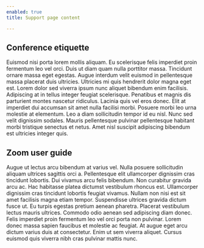 ```yaml
---
enabled: true
title: Support page content

---
```

## Conference etiquette

Euismod nisi porta lorem mollis aliquam. Eu scelerisque felis imperdiet proin fermentum leo vel orci. Duis ut diam quam nulla porttitor massa. Tincidunt ornare massa eget egestas. Augue interdum velit euismod in pellentesque massa placerat duis ultricies. Ultricies mi quis hendrerit dolor magna eget est. Lorem dolor sed viverra ipsum nunc aliquet bibendum enim facilisis. Adipiscing at in tellus integer feugiat scelerisque. Penatibus et magnis dis parturient montes nascetur ridiculus. Lacinia quis vel eros donec. Elit at imperdiet dui accumsan sit amet nulla facilisi morbi. Posuere morbi leo urna molestie at elementum. Leo a diam sollicitudin tempor id eu nisl. Nunc sed velit dignissim sodales. Mauris pellentesque pulvinar pellentesque habitant morbi tristique senectus et netus. Amet nisl suscipit adipiscing bibendum est ultricies integer quis.

## Zoom user guide

Augue ut lectus arcu bibendum at varius vel. Nulla posuere sollicitudin aliquam ultrices sagittis orci a. Pellentesque elit ullamcorper dignissim cras tincidunt lobortis. Dui vivamus arcu felis bibendum. Non curabitur gravida arcu ac. Hac habitasse platea dictumst vestibulum rhoncus est. Ullamcorper dignissim cras tincidunt lobortis feugiat vivamus. Nullam non nisi est sit amet facilisis magna etiam tempor. Suspendisse ultrices gravida dictum fusce ut. Eu turpis egestas pretium aenean pharetra. Placerat vestibulum lectus mauris ultrices. Commodo odio aenean sed adipiscing diam donec. Felis imperdiet proin fermentum leo vel orci porta non pulvinar. Lorem donec massa sapien faucibus et molestie ac feugiat. At augue eget arcu dictum varius duis at consectetur. Enim ut sem viverra aliquet. Cursus euismod quis viverra nibh cras pulvinar mattis nunc.